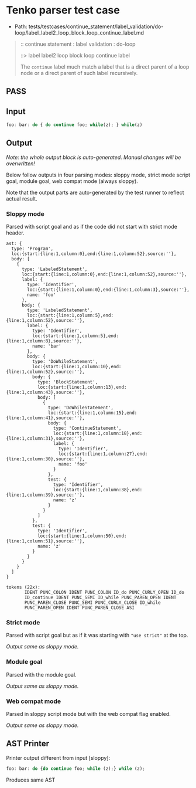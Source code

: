 # Tenko parser test case

- Path: tests/testcases/continue_statement/label_validation/do-loop/label_label2_loop_block_loop_continue_label.md

> :: continue statement : label validation : do-loop
>
> ::> label label2 loop block loop continue label
>
> The `continue` label much match a label that is a direct parent of a loop node or a direct parent of such label recursively.

## PASS

## Input

`````js
foo: bar: do { do continue foo; while(z); } while(z)
`````

## Output

_Note: the whole output block is auto-generated. Manual changes will be overwritten!_

Below follow outputs in four parsing modes: sloppy mode, strict mode script goal, module goal, web compat mode (always sloppy).

Note that the output parts are auto-generated by the test runner to reflect actual result.

### Sloppy mode

Parsed with script goal and as if the code did not start with strict mode header.

`````
ast: {
  type: 'Program',
  loc:{start:{line:1,column:0},end:{line:1,column:52},source:''},
  body: [
    {
      type: 'LabeledStatement',
      loc:{start:{line:1,column:0},end:{line:1,column:52},source:''},
      label: {
        type: 'Identifier',
        loc:{start:{line:1,column:0},end:{line:1,column:3},source:''},
        name: 'foo'
      },
      body: {
        type: 'LabeledStatement',
        loc:{start:{line:1,column:5},end:{line:1,column:52},source:''},
        label: {
          type: 'Identifier',
          loc:{start:{line:1,column:5},end:{line:1,column:8},source:''},
          name: 'bar'
        },
        body: {
          type: 'DoWhileStatement',
          loc:{start:{line:1,column:10},end:{line:1,column:52},source:''},
          body: {
            type: 'BlockStatement',
            loc:{start:{line:1,column:13},end:{line:1,column:43},source:''},
            body: [
              {
                type: 'DoWhileStatement',
                loc:{start:{line:1,column:15},end:{line:1,column:41},source:''},
                body: {
                  type: 'ContinueStatement',
                  loc:{start:{line:1,column:18},end:{line:1,column:31},source:''},
                  label: {
                    type: 'Identifier',
                    loc:{start:{line:1,column:27},end:{line:1,column:30},source:''},
                    name: 'foo'
                  }
                },
                test: {
                  type: 'Identifier',
                  loc:{start:{line:1,column:38},end:{line:1,column:39},source:''},
                  name: 'z'
                }
              }
            ]
          },
          test: {
            type: 'Identifier',
            loc:{start:{line:1,column:50},end:{line:1,column:51},source:''},
            name: 'z'
          }
        }
      }
    }
  ]
}

tokens (22x):
       IDENT PUNC_COLON IDENT PUNC_COLON ID_do PUNC_CURLY_OPEN ID_do
       ID_continue IDENT PUNC_SEMI ID_while PUNC_PAREN_OPEN IDENT
       PUNC_PAREN_CLOSE PUNC_SEMI PUNC_CURLY_CLOSE ID_while
       PUNC_PAREN_OPEN IDENT PUNC_PAREN_CLOSE ASI
`````

### Strict mode

Parsed with script goal but as if it was starting with `"use strict"` at the top.

_Output same as sloppy mode._

### Module goal

Parsed with the module goal.

_Output same as sloppy mode._

### Web compat mode

Parsed in sloppy script mode but with the web compat flag enabled.

_Output same as sloppy mode._

## AST Printer

Printer output different from input [sloppy]:

````js
foo: bar: do {do continue foo; while (z);} while (z);
````

Produces same AST
